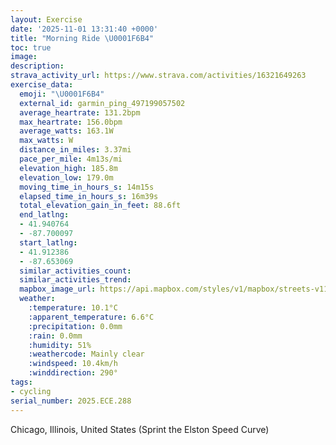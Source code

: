 ```yaml
---
layout: Exercise
date: '2025-11-01 13:31:40 +0000'
title: "Morning Ride \U0001F6B4"
toc: true
image:
description:
strava_activity_url: https://www.strava.com/activities/16321649263
exercise_data:
  emoji: "\U0001F6B4"
  external_id: garmin_ping_497199057502
  average_heartrate: 131.2bpm
  max_heartrate: 156.0bpm
  average_watts: 163.1W
  max_watts: W
  distance_in_miles: 3.37mi
  pace_per_mile: 4m13s/mi
  elevation_high: 185.8m
  elevation_low: 179.0m
  moving_time_in_hours_s: 14m15s
  elapsed_time_in_hours_s: 16m39s
  total_elevation_gain_in_feet: 88.6ft
  end_latlng:
  - 41.940764
  - -87.700097
  start_latlng:
  - 41.912386
  - -87.653069
  similar_activities_count:
  similar_activities_trend:
  mapbox_image_url: https://api.mapbox.com/styles/v1/mapbox/streets-v11/static/path-5+787af2-1.0(_my~F%7C__vOwAxBoAtBgHxKSf%40Yh%40IdCBxEGZOXiA~AcDjFkA%7CAeBdCSLuEFSHGFS%60%40A%5CB~I%3Fr%40ANELSV%7DBrBS%60%40C%5C%3F%7CCJpI%3FlEHjB%40bC%3FzBEl%40KVcFfIgA%60BoA%60BUNa%40J%7BHHe%40PYTe%40z%40GPKx%40%3F~AH%60IEr%40G%60%40a%40fAqDdGcExGiC%7CDuGrKcEdHgCdE%7B%40nA%40%40iAfBu%40tAuMlTeBzCMPIBOLUl%40e%40v%40cKtPcEtGMRB%3Fi%40x%40sA%60C),pin-s-s+e5b22e(-87.65455,41.91456),pin-s-f+89ae00(-87.69866999999999,41.939659999999996)/auto/800x800?access_token=pk.eyJ1Ijoiam9zaGJlY2ttYW4iLCJhIjoiY205eWR2aDd1MWZ6djJrbXc4a3M0bWZleiJ9.XiG9OWkNcZk2QzjJbxLB4A
  weather:
    :temperature: 10.1°C
    :apparent_temperature: 6.6°C
    :precipitation: 0.0mm
    :rain: 0.0mm
    :humidity: 51%
    :weathercode: Mainly clear
    :windspeed: 10.4km/h
    :winddirection: 290°
tags:
- cycling
serial_number: 2025.ECE.288
---
```

Chicago, Illinois, United States (Sprint the Elston Speed Curve)
